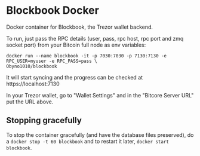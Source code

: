 # Blockbook Docker

Docker container for Blockbook, the Trezor wallet backend. 

To run, just pass the RPC details (user, pass, rpc host, rpc port and zmq socket port) from your Bitcoin full node as env variables:

```
docker run --name blockbook -it -p 7030:7030 -p 7130:7130 -e RPC_USER=myuser -e RPC_PASS=pass \
Obyno1010/blockbook
```

It will start syncing and the progress can be checked at https://localhost:7130

In your Trezor wallet, go to "Wallet Settings" and in the "Bitcore Server URL" put the URL above.


## Stopping gracefully

To stop the container gracefully (and have the database files preserved), do a ```docker stop -t 60 blockbook``` and to restart it later, ```docker start blockbook```.

